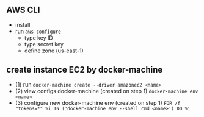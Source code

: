 ## AWS CLI
- install
- run `aws configure`
  - type key ID
  - type secret key
  - define zone (us-east-1)

## create instance EC2 by docker-machine
- (1) run `docker-machine create --driver amazonec2 <name>`
- (2) view configs docker-machine (created on step 1)
`docker-machine env <name>`
- (3) configure new docker-machine env (created on step 1)
`FOR /f "tokens=*" %i IN ('docker-machine env --shell cmd <name>') DO %i`
